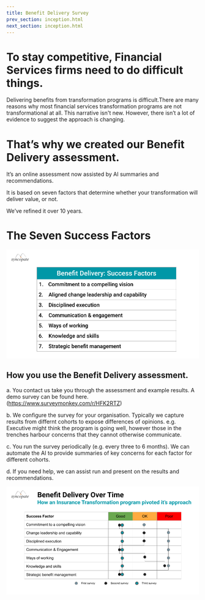 ```yaml
---
title: Benefit Delivery Survey
prev_section: inception.html
next_section: inception.html
---
```


To stay competitive, Financial Services firms need to do **difficult things**.
==============

Delivering benefits from transformation programs is difficult.There are many reasons why most financial services transformation programs are not transformational at all. This narrative isn't new. However, there isn’t a lot of evidence to suggest the approach is changing.

That’s why we created our **Benefit Delivery** assessment.
==============

It’s an online assessment now assisted by AI summaries and recommendations.

It is based on seven factors that determine whether your transformation will deliver value, or not. 

We’ve refined it over 10 years.

The Seven **Success Factors**
==============

![Benefit Delivery Success Factors](/assets/BenefitDelivery-SF.png "Benefit Delivery Success Factors")


How you use the **Benefit Delivery** assessment.
------------------

a. You contact us take you through the assessment and example results. A demo survey can be found here. (https://www.surveymonkey.com/r/HFK2RTZ)

b. We configure the survey for your organisation. Typically we capture results from differnt cohorts to expose differences of opinions. e.g. Executive might think the program is going well, however those in the trenches harbour concerns that they cannot otherwise communicate. 

c. You run the survey periodically (e.g. every three to 6 months). We can automate the AI to provide summaries of key concerns for each factor for different cohorts. 

d. If you need help, we can assist run and present on the results and recommendations.

![Benefit Delivery Success Example Survey Outputs](/assets/BenefitDelivery-Survey.png "Benefit Delivery Example Survey Outputs")







